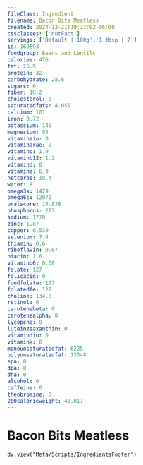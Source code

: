 ```yaml
---
fileClass: Ingredient
filename: Bacon Bits Meatless
created: 2024-12-21T19:27:02-06:00
cssclasses: ['nutFact']
servings: ['Default | 100g','1 tbsp | 7']
id: 169893
foodgroup: Beans and Lentils
calories: 476
fat: 25.9
protein: 32
carbohydrate: 28.6
sugars: 0
fiber: 10.2
cholesterol: 0
saturatedfats: 4.055
calcium: 101
iron: 0.72
potassium: 145
magnesium: 95
vitaminaiu: 0
vitaminarae: 0
vitaminc: 1.9
vitaminb12: 1.2
vitamind: 0
vitamine: 6.9
netcarbs: 18.4
water: 8
omega3s: 1479
omega6s: 12070
pralscore: 16.838
phosphorus: 217
sodium: 1770
zinc: 1.87
copper: 0.539
selenium: 7.4
thiamin: 0.6
riboflavin: 0.07
niacin: 1.6
vitaminb6: 0.08
folate: 127
folicacid: 0
foodfolate: 127
folatedfe: 127
choline: 134.8
retinol: 0
carotenebeta: 0
carotenealpha: 0
lycopene: 0
luteinzeaxanthin: 0
vitamindiu: 0
vitamink: 0
monounsaturatedfat: 6225
polyunsaturatedfat: 13548
epa: 0
dpa: 0
dha: 0
alcohol: 0
caffeine: 0
theobromine: 0
200calorieweight: 42.017
---
```


# Bacon Bits Meatless

```dataviewjs
dv.view("Meta/Scripts/IngredientsFooter")
```